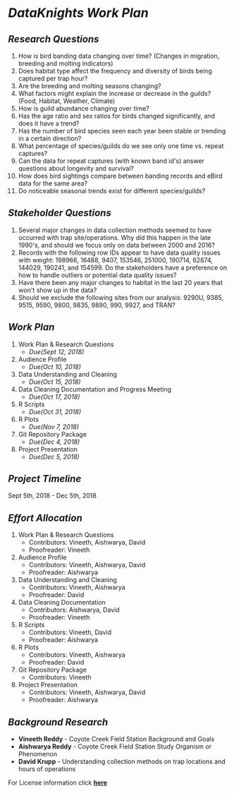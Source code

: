 # _DataKnights Work Plan_

## _Research Questions_
1. How is bird banding data changing over time? (Changes in migration, breeding and molting indicators)
2. Does habitat type affect the frequency and diversity of birds being captured per trap hour?
3. Are the breeding and molting seasons changing?  
4. What factors might explain the increase or decrease in the guilds? (Food, Habitat, Weather, Climate)
5. How is guild abundance changing over time?
6. Has the age ratio and sex ratios for birds changed significantly, and does it have a trend?
7. Has the number of bird species seen each year been stable or trending in a certain direction?
8. What percentage of species/guilds do we see only one time vs. repeat captures?
9. Can the data for repeat captures (with known band id's) answer questions about longevity and survival?
11. How does bird sightings compare between banding records and eBird data for the same area?
12. Do noticeable seasonal trends exist for different species/guilds?

## _Stakeholder Questions_
1. Several major changes in data collection methods seemed to have occurred with trap site/operations. Why did this happen in the late 1990's, and should we focus only on data between 2000 and 2016?
2. Records with the following row IDs appear to have data quality issues with weight: 198966, 16488, 9407, 153546, 251000, 190714, 62874, 144029, 190241, and 154599. Do the stakeholders have a preference on how to handle outliers or potential data quality issues?
3. Have there been any major changes to habitat in the last 20 years that won't show up in the data?
4. Should we exclude the following sites from our analysis: 9290U, 9385, 9515, 9590, 9800, 9835, 9890, 990, 9927, and TRAN?

## _Work Plan_
1. Work Plan & Research Questions 
    * _Due(Sept 12, 2018)_
2. Audience Profile 
    * _Due(Oct 10, 2018)_                   
3. Data Understanding and Cleaning                    
    * _Due(Oct 15, 2018)_
4. Data Cleaning Documentation and Progress Meeting  
    * _Due(Oct 17, 2018)_
5. R Scripts                                        
    * _Due(Oct 31, 2018)_   
6. R Plots                                            
    * _Due(Nov 7, 2018)_
7. Git Repository Package
    * _Due(Dec 4, 2018)_
8. Project Presentation                               
    * _Due(Dec 5, 2018)_

## _Project Timeline_
Sept 5th, 2018 - Dec 5th, 2018

## _Effort Allocation_
1. Work Plan & Research Questions
    * Contributors: Vineeth, Aishwarya, David
    * Proofreader: Vineeth
2. Audience Profile
    * Contributors: Vineeth, Aishwarya, David
    * Proofreader: Aishwarya
3. Data Understanding and Cleaning 
    * Contributors: Vineeth, Aishwarya
    * Proofreader: David
4. Data Cleaning Documentation
    * Contributors: Aishwarya, David
    * Proofreader: Vineeth
5. R Scripts
    * Contributors: Vineeth, David
    * Proofreader: Aishwarya
6.  R Plots
    * Contributors: Vineeth, Aishwarya
    * Proofreader: David
7. Git Repository Package
    * Contributors: Vineeth
8. Project Presentation    
    * Contributors: Vineeth, Aishwarya, David
    * Proofreader: Aishwarya
    
## _Background Research_
* **Vineeth Reddy** - Coyote Creek Field Station Background and Goals
* **Aishwarya Reddy** - Coyote Creek Field Station Study Organism or Phenomenon
* **David Krupp** - Understanding collection methods on trap locations and hours of operations

For License information click **[here](https://github.com/vineethreddyramasa/DataKnights/blob/master/LICENSE)**
